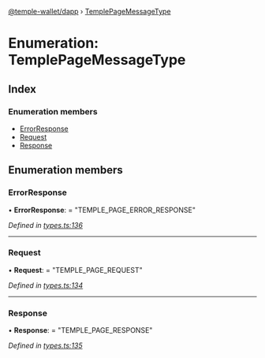 [@temple-wallet/dapp](../README.md) › [TemplePageMessageType](templepagemessagetype.md)

# Enumeration: TemplePageMessageType

## Index

### Enumeration members

* [ErrorResponse](templepagemessagetype.md#errorresponse)
* [Request](templepagemessagetype.md#request)
* [Response](templepagemessagetype.md#response)

## Enumeration members

###  ErrorResponse

• **ErrorResponse**: = "TEMPLE_PAGE_ERROR_RESPONSE"

*Defined in [types.ts:136](https://github.com/madfish-solutions/thanoswallet-dapp/blob/d3a40a5/src/types.ts#L136)*

___

###  Request

• **Request**: = "TEMPLE_PAGE_REQUEST"

*Defined in [types.ts:134](https://github.com/madfish-solutions/thanoswallet-dapp/blob/d3a40a5/src/types.ts#L134)*

___

###  Response

• **Response**: = "TEMPLE_PAGE_RESPONSE"

*Defined in [types.ts:135](https://github.com/madfish-solutions/thanoswallet-dapp/blob/d3a40a5/src/types.ts#L135)*
